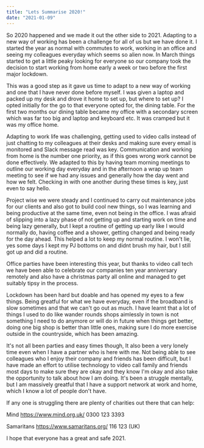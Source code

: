 ```yaml
---
title: "Lets Summarise 2020!"
date: "2021-01-09"
---
```


So 2020 happened and we made it out the other side to 2021. Adapting to a new way of working has been a challenge for all of us but we have done it. I started the year as normal with commutes to work, working in an office and seeing my colleagues everyday which seems so alien now. In March things started to get a little peaky looking for everyone so our company took the decision to start working from home early a week or two before the first major lockdown.

This was a good step as it gave us time to adapt to a new way of working and one that I have never done before myself. I was given a laptop and packed up my desk and drove it home to set up, but where to set up? I opted initially for the go to that everyone opted for, the dining table. For the first two months our dining table became my office with a secondary screen which was far too big and laptop and keyboard etc. It was cramped but it was my office home.

Adapting to work life was challenging, getting used to video calls instead of just chatting to my colleagues at their desks and making sure every email is monitored and Slack message read was key. Communication and working from home is the number one priority, as if this goes wrong work cannot be done effectively. We adapted to this by having team morning meetings to outline our working day everyday and in the afternoon a wrap up team meeting to see if we had any issues and generally how the day went and how we felt. Checking in with one another during these times is key, just even to say hello.

Project wise we were steady and I continued to carry out maintenance jobs for our clients and also got to build cool new things, so I was learning and being productive at the same time, even not being in the office. I was afraid of slipping into a lazy phase of not getting up and starting work on time and being lazy generally, but I kept a routine of getting up early like I would normally do, having coffee and a shower, getting changed and being ready for the day ahead. This helped a lot to keep my normal routine. I won't lie, yes some days I kept my PJ bottoms on and didnt brush my hair, but I still got up and did a routine.

Office parties have been interesting this year, but thanks to video call tech we have been able to celebrate our companies ten year anniversary remotely and also have a christmas party all online and managed to get suitably tipsy in the process.


Lockdown has been hard but doable and has opened my eyes to a few things. Being greatful for what we have everyday, even if the broadband is slow sometimes and that we can't go out as much. I have learnt that a lot of things I used to do like wander rounds shops aimlessly in town is not something I need to do anymore or will do in future when things get better, doing one big shop is better than little ones, making sure I do more exercise outside in the countryside, which has been amazing. 

It's not all been parties and easy times though, It also been a very lonely time even when I have a partner who is here with me. Not being able to see colleagues who I enjoy their company and friends has been difficult, but I have made an effort to utilise technology to video call family and friends most days to make sure they are okay and they know I'm okay and also take the opportunity to talk about how I am doing. It's been a struggle mentally, but I am massively greatful that I have a support network at work and home, which I know a lot of people don't have.

If any one is struggling there are plenty of charities out there that can help:

Mind 
https://www.mind.org.uk/
0300 123 3393

Samaritans
https://www.samaritans.org/
116 123 (UK)

I hope that everyone has a great and safe 2021.

